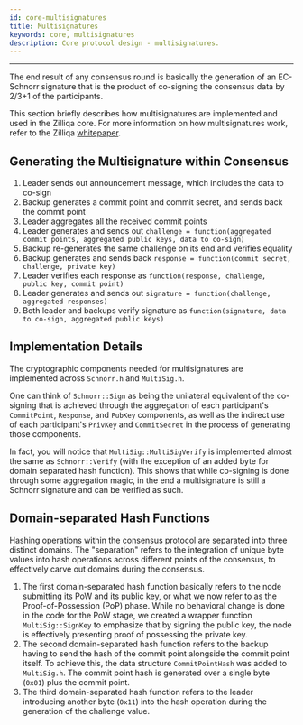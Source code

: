 ```yaml
---
id: core-multisignatures
title: Multisignatures
keywords: core, multisignatures
description: Core protocol design - multisignatures.
---
```


---
The end result of any consensus round is basically the generation of an EC-Schnorr signature that is the product of co-signing the consensus data by 2/3+1 of the participants.

This section briefly describes how multisignatures are implemented and used in the Zilliqa core. For more information on how multisignatures work, refer to the Zilliqa [whitepaper](https://docs.zilliqa.com/whitepaper.pdf).

## Generating the Multisignature within Consensus

1. Leader sends out announcement message, which includes the data to co-sign
1. Backup generates a commit point and commit secret, and sends back the commit point
1. Leader aggregates all the received commit points
1. Leader generates and sends out `challenge = function(aggregated commit points, aggregated public keys, data to co-sign)`
1. Backup re-generates the same challenge on its end and verifies equality
1. Backup generates and sends back `response = function(commit secret, challenge, private key)`
1. Leader verifies each response as `function(response, challenge, public key, commit point)`
1. Leader generates and sends out `signature = function(challenge, aggregated responses)`
1. Both leader and backups verify signature as `function(signature, data to co-sign, aggregated public keys)`

## Implementation Details

The cryptographic components needed for multisignatures are implemented across `Schnorr.h` and `MultiSig.h`.

One can think of `Schnorr::Sign` as being the unilateral equivalent of the co-signing that is achieved through the aggregation of each participant's `CommitPoint`, `Response`, and `PubKey` components, as well as the indirect use of each participant's `PrivKey` and `CommitSecret` in the process of generating those components.

In fact, you will notice that `MultiSig::MultiSigVerify` is implemented almost the same as `Schnorr::Verify` (with the exception of an added byte for domain separated hash function). This shows that while co-signing is done through some aggregation magic, in the end a multisignature is still a Schnorr signature and can be verified as such.

## Domain-separated Hash Functions

Hashing operations within the consensus protocol are separated into three distinct domains. The "separation" refers to the integration of unique byte values into hash operations across different points of the consensus, to effectively carve out domains during the consensus.

1. The first domain-separated hash function basically refers to the node submitting its PoW and its public key, or what we now refer to as the Proof-of-Possession (PoP) phase. While no behavioral change is done in the code for the PoW stage, we created a wrapper function `MultiSig::SignKey` to emphasize that by signing the public key, the node is effectively presenting proof of possessing the private key.
1. The second domain-separated hash function refers to the backup having to send the hash of the commit point alongside the commit point itself. To achieve this, the data structure `CommitPointHash` was added to `MultiSig.h`. The commit point hash is generated over a single byte (`0x01`) plus the commit point.
1. The third domain-separated hash function refers to the leader introducing another byte (`0x11`) into the hash operation during the generation of the challenge value.